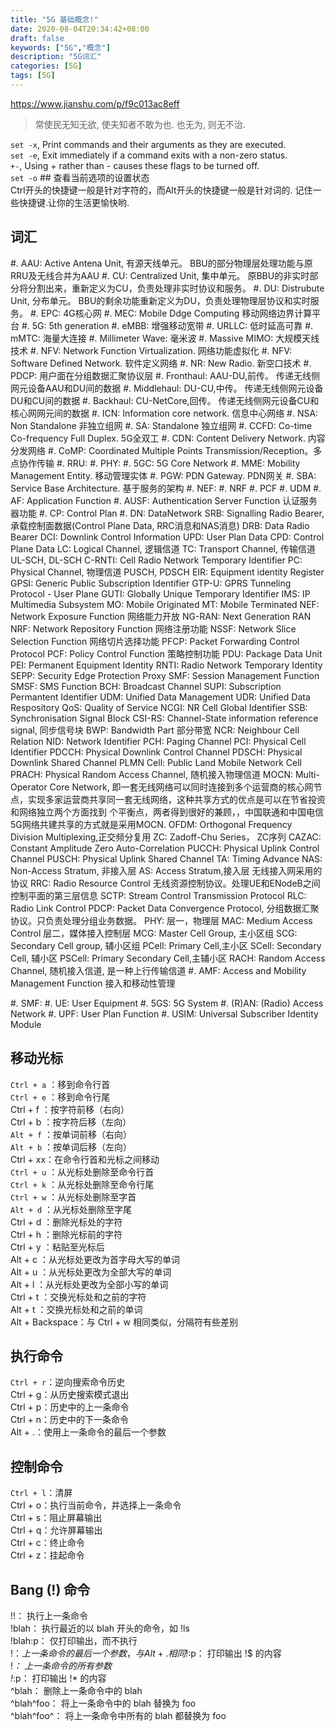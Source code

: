 ```yaml
---
title: "5G 基础概念!"
date: 2020-08-04T20:34:42+08:00
draft: false
keywords: ["5G","概念"]
description: "5G词汇"
categories: [5G]
tags: [5G]
---
```



https://www.jianshu.com/p/f9c013ac8eff
>常使民无知无欲, 使夫知者不敢为也. 也无为, 则无不治.  

`set -x`, Print commands and their arguments as they are executed.   
`set -e`, Exit immediately if a command exits with a non-zero status.   
`+-`, Using + rather than - causes these flags to be turned off.   
`set -o`  ## 查看当前选项的设置状态    
Ctrl开头的快捷键一般是针对字符的，而Alt开头的快捷键一般是针对词的. 记住一些快捷键.让你的生活更愉快哟.
<!--more-->
## 词汇

#. AAU: Active Antena Unit, 有源天线单元。 BBU的部分物理层处理功能与原RRU及无线合并为AAU
#. CU: Centralized Unit, 集中单元。 原BBU的非实时部分将分割出来，重新定义为CU，负责处理非实时协议和服务。
#. DU: Distrubute Unit, 分布单元。 BBU的剩余功能重新定义为DU，负责处理物理层协议和实时服务。
#. EPC: 4G核心网
#. MEC: Mobile Ddge Computing 移动网络边界计算平台
#. 5G: 5th generation
#. eMBB: 增强移动宽带
#. URLLC: 低时延高可靠
#. mMTC: 海量大连接
#. Millimeter Wave: 毫米波
#. Massive MIMO: 大规模天线技术
#. NFV: Network Function Virtualization. 网络功能虚拟化
#. NFV: Software Defined Network. 软件定义网络
#. NR: New Radio. 新空口技术
#. PDCP: 用户面在分组数据汇聚协议层
#. Fronthaul: AAU-DU,前传。 传递无线侧网元设备AAU和DU间的数据
#. Middlehaul: DU-CU,中传。 传递无线侧网元设备DU和CU间的数据
#. Backhaul: CU-NetCore,回传。 传递无线侧网元设备CU和核心网网元间的数据
#. ICN: Information core network. 信息中心网络
#. NSA: Non Standalone 非独立组网 
#. SA: Standalone 独立组网 
#. CCFD: Co-time Co-frequency Full Duplex. 5G全双工 
#. CDN: Content Delivery Network. 内容分发网络 
#. CoMP: Coordinated Multiple Points Transmission/Reception。多点协作传输 
#. RRU: 
#. PHY: 
#. 5GC: 5G Core Network
#. MME: Mobility Management Entity. 移动管理实体
#. PGW: PDN Gateway. PDN网关
#. SBA: Service Base Architecture. 基于服务的架构
#. NEF: 
#. NRF
#. PCF
#. UDM
#. AF: Application Function
#. AUSF: Authentication Server Function 认证服务器功能
#. CP: Control Plan 
#. DN: DataNetwork
SRB: Signalling Radio Bearer, 承载控制面数据(Control Plane Data, RRC消息和NAS消息)
DRB: Data Radio Bearer 
DCI: Downlink Control Information
UPD: User Plan Data
CPD: Control Plane Data
LC: Logical Channel, 逻辑信道
TC: Transport Channel, 传输信道 UL-SCH, DL-SCH
C-RNTI: Cell Radio Network Temporary Identifier
PC: Physical Channel, 物理信道  PUSCH, PDSCH
EIR: Equipment identity Register
GPSI: Generic Public Subscription Identifier
GTP-U: GPRS Tunneling Protocol - User Plane
GUTI: Globally Unique Temporary Identifier
IMS: IP Multimedia Subsystem
MO: Mobile Originated 
MT: Mobile Terminated
NEF: Network Exposure Function  网络能力开放
NG-RAN: Next Generation RAN
NRF: Network Repository Function  网络注册功能
NSSF: Network Slice Selection Function  网络切片选择功能
PFCP: Packet Forwarding Control Protocol
PCF: Policy Control Function 策略控制功能
PDU: Package Data Unit
PEI: Permanent Equipment Identity
RNTI: Radio Network Temporary Identity
SEPP: Security Edge Protection Proxy
SMF: Session Management Function
SMSF: SMS Function
BCH: Broadcast Channel
SUPI: Subscription Permantent Identifier
UDM: Unified Data Management
UDR: Unified Data Respository
QoS: Quality of Service
NCGI: NR Cell Global Identifier
SSB: Synchronisation Signal Block
CSI-RS: Channel-State information reference signal, 同步信号块
BWP: Bandwidth Part 部分带宽
NCR: Neighbour Cell Relation
NID: Network Identifier
PCH: Paging Channel
PCI: Physical Cell Identifier
PDCCH: Physical Downlink Control Channel
PDSCH: Physical Downlink Shared Channel
PLMN Cell: Public Land Mobile Network Cell
PRACH: Physical Random Access Channel, 随机接入物理信道
MOCN: Multi-Operator Core Network, 即一套无线网络可以同时连接到多个运营商的核心网节点，实现多家运营商共享同一套无线网络，这种共享方式的优点是可以在节省投资和网络独立两个方面找到 个平衡点，两者得到很好的兼顾，，中国联通和中国电信5G网络共建共享的方式就是采用MOCN.
OFDM: Orthogonal Frequency Division Multiplexing,正交频分复用
ZC: Zadoff-Chu Series， ZC序列
CAZAC: Constant Amplitude Zero Auto-Correlation
PUCCH: Physical Uplink Control Channel
PUSCH: Physical Uplink Shared Channel
TA: Timing Advance
NAS: Non-Access Stratum, 非接入层
AS: Access Stratum,接入层 无线接入网采用的协议
RRC: Radio Resource Control 无线资源控制协议。处理UE和ENodeB之间控制平面的第三层信息
SCTP: Stream Control Transmission Protocol 
RLC: Radio Link Control
PDCP: Packet Data Convergence Protocol, 分组数据汇聚协议。只负责处理分组业务数据。
PHY: 层一，物理层
MAC: Medium Access Control 层二，媒体接入控制层
MCG: Master Cell Group, 主小区组
SCG: Secondary Cell group, 辅小区组
PCell: Primary Cell,主小区
SCell: Secondary Cell, 辅小区
PSCell: Primary Secondary Cell,主辅小区
RACH: Random Access Channel, 随机接入信道, 是一种上行传输信道
#. AMF: Access and Mobility Management Function 接入和移动性管理

#. SMF:
#. UE: User Equipment
#. 5GS: 5G System
#. (R)AN: (Radio) Access Network
#. UPF: User Plan Function
#. USIM: Universal Subscriber Identity Module




## 移动光标
`Ctrl + a` ：移到命令行首   
`Ctrl + e` ：移到命令行尾   
Ctrl + f ：按字符前移（右向）   
Ctrl + b ：按字符后移（左向）   
`Alt + f` ：按单词前移（右向）   
`Alt + b` ：按单词后移（左向）   
Ctrl + xx：在命令行首和光标之间移动   
`Ctrl + u` ：从光标处删除至命令行首   
`Ctrl + k` ：从光标处删除至命令行尾   
`Ctrl + w` ：从光标处删除至字首   
`Alt + d` ：从光标处删除至字尾   
Ctrl + d ：删除光标处的字符   
Ctrl + h ：删除光标前的字符   
Ctrl + y ：粘贴至光标后   
Alt + c ：从光标处更改为首字母大写的单词   
Alt + u ：从光标处更改为全部大写的单词   
Alt + l ：从光标处更改为全部小写的单词   
Ctrl + t ：交换光标处和之前的字符     
Alt + t ：交换光标处和之前的单词    
Alt + Backspace：与 Ctrl + w 相同类似，分隔符有些差别  


## 执行命令
`Ctrl + r`：逆向搜索命令历史   
Ctrl + g：从历史搜索模式退出   
Ctrl + p：历史中的上一条命令   
Ctrl + n：历史中的下一条命令   
Alt + .：使用上一条命令的最后一个参数  

## 控制命令
`Ctrl + l`：清屏   
Ctrl + o：执行当前命令，并选择上一条命令   
Ctrl + s：阻止屏幕输出   
Ctrl + q：允许屏幕输出   
Ctrl + c：终止命令   
Ctrl + z：挂起命令  


## Bang (!) 命令

!!： 执行上一条命令   
!blah： 执行最近的以 blah 开头的命令，如 !ls   
!blah:p： 仅打印输出，而不执行   
!$： 上一条命令的最后一个参数，与 Alt + . 相同   
!$:p： 打印输出 !$ 的内容   
!*： 上一条命令的所有参数   
!*:p： 打印输出 !* 的内容   
^blah： 删除上一条命令中的 blah   
^blah^foo： 将上一条命令中的 blah 替换为 foo   
^blah^foo^： 将上一条命令中所有的 blah 都替换为 foo   